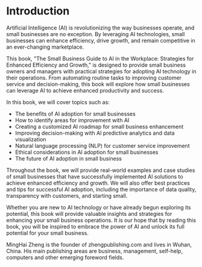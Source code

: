 # Introduction

Artificial Intelligence (AI) is revolutionizing the way businesses operate, and small businesses are no exception. By leveraging AI technologies, small businesses can enhance efficiency, drive growth, and remain competitive in an ever-changing marketplace.

This book, "The Small Business Guide to AI in the Workplace: Strategies for Enhanced Efficiency and Growth," is designed to provide small business owners and managers with practical strategies for adopting AI technology in their operations. From automating routine tasks to improving customer service and decision-making, this book will explore how small businesses can leverage AI to achieve enhanced productivity and success.

In this book, we will cover topics such as:

* The benefits of AI adoption for small businesses
* How to identify areas for improvement with AI
* Creating a customized AI roadmap for small business enhancement
* Improving decision-making with AI predictive analytics and data visualization
* Natural language processing (NLP) for customer service improvement
* Ethical considerations in AI adoption for small businesses
* The future of AI adoption in small business

Throughout the book, we will provide real-world examples and case studies of small businesses that have successfully implemented AI solutions to achieve enhanced efficiency and growth. We will also offer best practices and tips for successful AI adoption, including the importance of data quality, transparency with customers, and starting small.

Whether you are new to AI technology or have already begun exploring its potential, this book will provide valuable insights and strategies for enhancing your small business operations. It is our hope that by reading this book, you will be inspired to embrace the power of AI and unlock its full potential for your small business.

MingHai Zheng is the founder of zhengpublishing.com and lives in Wuhan, China. His main publishing areas are business, management, self-help, computers and other emerging foreword fields.
